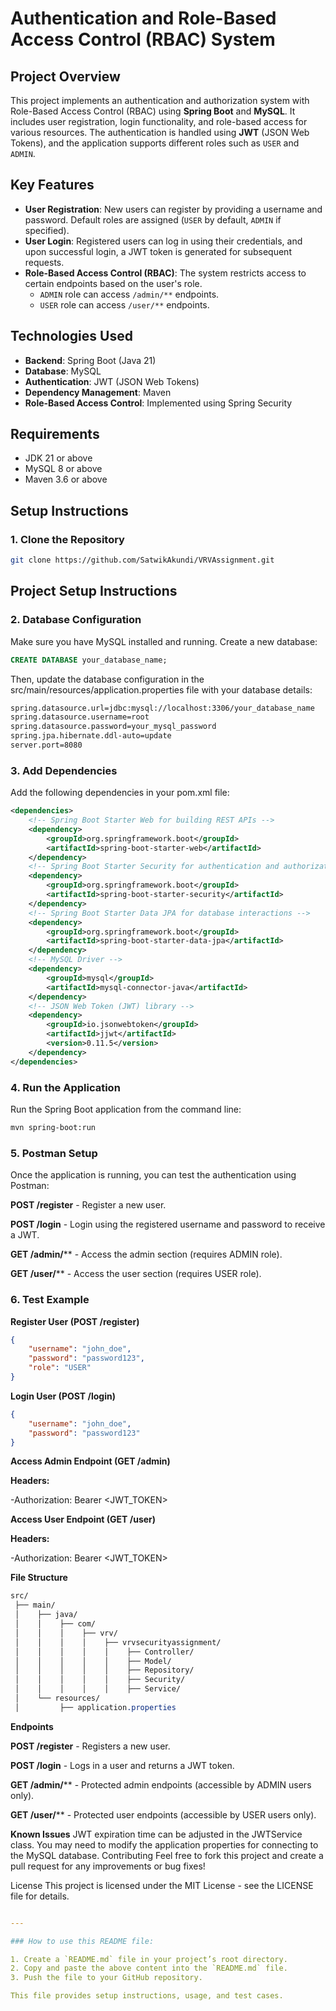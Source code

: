 # Authentication and Role-Based Access Control (RBAC) System

## **Project Overview**

This project implements an authentication and authorization system with Role-Based Access Control (RBAC) using **Spring Boot** and **MySQL**. It includes user registration, login functionality, and role-based access for various resources. The authentication is handled using **JWT** (JSON Web Tokens), and the application supports different roles such as `USER` and `ADMIN`.

## **Key Features**

- **User Registration**: New users can register by providing a username and password. Default roles are assigned (`USER` by default, `ADMIN` if specified).
- **User Login**: Registered users can log in using their credentials, and upon successful login, a JWT token is generated for subsequent requests.
- **Role-Based Access Control (RBAC)**: The system restricts access to certain endpoints based on the user's role.
  - `ADMIN` role can access `/admin/**` endpoints.
  - `USER` role can access `/user/**` endpoints.

## **Technologies Used**

- **Backend**: Spring Boot (Java 21)
- **Database**: MySQL
- **Authentication**: JWT (JSON Web Tokens)
- **Dependency Management**: Maven
- **Role-Based Access Control**: Implemented using Spring Security

## **Requirements**

- JDK 21 or above
- MySQL 8 or above
- Maven 3.6 or above

## **Setup Instructions**

### 1. **Clone the Repository**

```bash
git clone https://github.com/SatwikAkundi/VRVAssignment.git
```
## **Project Setup Instructions**

### 2. **Database Configuration**
Make sure you have MySQL installed and running. Create a new database:
```sql
CREATE DATABASE your_database_name;
```
Then, update the database configuration in the src/main/resources/application.properties file with your database details:
```bash
spring.datasource.url=jdbc:mysql://localhost:3306/your_database_name
spring.datasource.username=root
spring.datasource.password=your_mysql_password
spring.jpa.hibernate.ddl-auto=update
server.port=8080
```
### 3. **Add Dependencies**
Add the following dependencies in your pom.xml file:
```xml
<dependencies>
    <!-- Spring Boot Starter Web for building REST APIs -->
    <dependency>
        <groupId>org.springframework.boot</groupId>
        <artifactId>spring-boot-starter-web</artifactId>
    </dependency>
    <!-- Spring Boot Starter Security for authentication and authorization -->
    <dependency>
        <groupId>org.springframework.boot</groupId>
        <artifactId>spring-boot-starter-security</artifactId>
    </dependency>
    <!-- Spring Boot Starter Data JPA for database interactions -->
    <dependency>
        <groupId>org.springframework.boot</groupId>
        <artifactId>spring-boot-starter-data-jpa</artifactId>
    </dependency>
    <!-- MySQL Driver -->
    <dependency>
        <groupId>mysql</groupId>
        <artifactId>mysql-connector-java</artifactId>
    </dependency>
    <!-- JSON Web Token (JWT) library -->
    <dependency>
        <groupId>io.jsonwebtoken</groupId>
        <artifactId>jjwt</artifactId>
        <version>0.11.5</version>
    </dependency>
</dependencies>
```

### 4. **Run the Application**
Run the Spring Boot application from the command line:
```bash
mvn spring-boot:run
```
### 5. **Postman Setup**
Once the application is running, you can test the authentication using Postman:

**POST /register** - Register a new user.

**POST /login** - Login using the registered username and password to receive a JWT.

**GET /admin/**** - Access the admin section (requires ADMIN role).

**GET /user/**** - Access the user section (requires USER role).

### 6. **Test Example**
**Register User (POST /register)**
```json
{
    "username": "john_doe",
    "password": "password123",
    "role": "USER"
}
```
**Login User (POST /login)**
```json
{
    "username": "john_doe",
    "password": "password123"
}
```
**Access Admin Endpoint (GET /admin)**

**Headers:**

-Authorization: Bearer <JWT_TOKEN>

**Access User Endpoint (GET /user)**

**Headers:**

-Authorization: Bearer <JWT_TOKEN>

**File Structure**
```css
src/
 ├── main/
 │    ├── java/
 │    │    ├── com/
 │    │    │    ├── vrv/
 │    │    │    │    ├── vrvsecurityassignment/
 │    │    │    │    │    ├── Controller/
 │    │    │    │    │    ├── Model/
 │    │    │    │    │    ├── Repository/
 │    │    │    │    │    ├── Security/
 │    │    │    │    │    ├── Service/
 │    └── resources/
 │         ├── application.properties
```

**Endpoints**

**POST /register** - Registers a new user.

**POST /login** - Logs in a user and returns a JWT token.

**GET /admin/**** - Protected admin endpoints (accessible by ADMIN users only).

**GET /user/**** - Protected user endpoints (accessible by USER users only).

**Known Issues**
JWT expiration time can be adjusted in the JWTService class.
You may need to modify the application properties for connecting to the MySQL database.
Contributing
Feel free to fork this project and create a pull request for any improvements or bug fixes!

License
This project is licensed under the MIT License - see the LICENSE file for details.

```yaml

---

### How to use this README file:

1. Create a `README.md` file in your project’s root directory.
2. Copy and paste the above content into the `README.md` file.
3. Push the file to your GitHub repository.

This file provides setup instructions, usage, and test cases.
```




